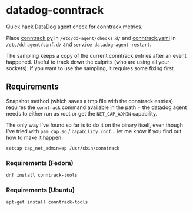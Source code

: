 # datadog-conntrack

Quick hack [DataDog](https://github.com/DataDog/) agent check for conntrack
metrics.

Place [conntrack.py](conntrack.py) in `/etc/dd-agent/checks.d/` and
[conntrack.yaml](conntrack.yaml) in `/etc/dd-agent/conf.d/` and
`service datadog-agent restart`.

The sampling keeps a copy of the current conntrack entries after an event happened. Useful to track down the culprits (who are using all your sockets). If you want to use the sampling, it requires some fixing first.

## Requirements

Snapshot method (which saves a tmp file with the conntrack entries) requires the `conntrack` command available in the path + the datadog agent needs to either run as root or get the `NET_CAP_ADMIN` capability.

The only way I've found so far is to do it on the binary itself, even though I've tried with `pam_cap.so` / `capability.conf`... let me know if you find out how to make it happen:

```
setcap cap_net_admin=ep /usr/sbin/conntrack
```

### Requirements (Fedora)

```
dnf install conntrack-tools
```

### Requirements (Ubuntu)

```
apt-get install conntrack-tools
```
